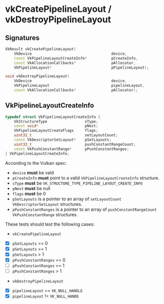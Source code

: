 # vkCreatePipelineLayout / vkDestroyPipelineLayout

## Signatures
```c++
VkResult vkCreatePipelineLayout(
    VkDevice                                    device,
    const VkPipelineLayoutCreateInfo*           pCreateInfo,
    const VkAllocationCallbacks*                pAllocator,
    VkPipelineLayout*                           pPipelineLayout);

void vkDestroyPipelineLayout(
    VkDevice                                    device,
    VkPipelineLayout                            pipelineLayout,
    const VkAllocationCallbacks*                pAllocator);
```

## VkPipelineLayoutCreateInfo
```c++
typedef struct VkPipelineLayoutCreateInfo {
    VkStructureType                 sType;
    const void*                     pNext;
    VkPipelineLayoutCreateFlags     flags;
    uint32_t                        setLayoutCount;
    const VkDescriptorSetLayout*    pSetLayouts;
    uint32_t                        pushConstantRangeCount;
    const VkPushConstantRange*      pPushConstantRanges;
} VkPipelineLayoutCreateInfo;
```

According to the Vulkan spec:
- `device` **must** be vald
- `pCreateInfo` **must** point to a valid `VkPipelineLayoutCreateInfo` structure.
- `sType` **must** be `VK_STRUCTURE_TYPE_PIPELINE_LAYOUT_CREATE_INFO`
- `pNext` **must** be null
- `flags` **must** be 0
-  `pSetLayouts` is a pointer to an array of `setLayoutCount`
        `VkDescriptorSetLayout` structures.
- `pPushConstantRanges` is a pointer to an array of `pushConstantRangeCount`
        `VkPushConstantRange` structures.


These tests should test the following cases:
- `vkCreatePipelineLayout`
 - [x] `pSetLayouts` == 0
 - [x] `pSetLayouts` == 1
 - [x] `pSetLayouts` > 1
 - [x] `pPushConstantRanges` == 0
 - [ ] `pPushConstantRanges` == 1
 - [ ] `pPushConstantRanges` > 1
- `vkDestroyPipelineLayout`
 - [x] `pipelineLayout` == `VK_NULL_HANDLE`
 - [x] `pipelineLayout` != `VK_NULL_HANDE`
